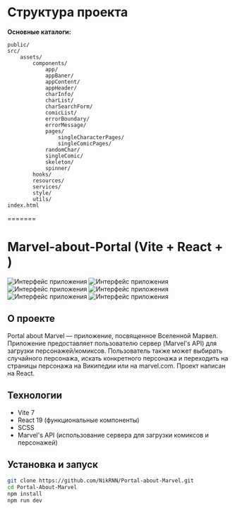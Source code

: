 # Структура проекта

**Основные каталоги:**

```
public/
src/
    assets/
        components/
            app/
            appBaner/
            appContent/
            appHeader/
            charInfo/
            charList/
            charSearchForm/
            comicList/
            errorBoundary/
            errorMessage/
            pages/
                singleCharacterPages/
                singleComicPages/
            randomChar/
            singleComic/
            skeleton/
            spinner/
        hooks/
        resources/
        services/
        style/
        utils/
index.html

```

=======

# Marvel-about-Portal (Vite + React + )

![Интерфейс приложения](./src/screenshots/screenshots1.png)
![Интерфейс приложения](./src/screenshots/screenshots2.png)
![Интерфейс приложения](./src/screenshots/screenshots3.png)
![Интерфейс приложения](./src/screenshots/screenshots4.png)
![Интерфейс приложения](./src/screenshots/screenshots5.png)
![Интерфейс приложения](./src/screenshots/screenshots6.png)

## О проекте

Portal about Marvel — приложение, посвященное Вселенной Марвел. Приложение предоставляет пользователю сервер (Marvel's API) для загрузки персонажей/комиксов. Пользователь также может выбирать случайного персонажа, искать конкретного персонажа и переходить на страницы персонажа на Википедии или на marvel.com. Проект написан на React.

## Технологии

- Vite 7
- React 19 (функциональные компоненты)
- SCSS
- Marvel's API (использование сервера для загрузки комиксов и персонажей)

## Установка и запуск

```bash
git clone https://github.com/NikRNN/Portal-about-Marvel.git
cd Portal-About-Marvel
npm install
npm run dev

```
